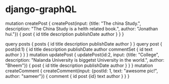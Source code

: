 # django-graphQL


mutation createPost {
  createPost(input: {title: "The china Study.",
    description: "The China Study is a helth related book.",
      author: "Jonathan hui."}) {
        post {
          id
          title
          description
          publishDate
          author
    }
  }
}

query posts {
posts {
id
title
description
publishDate
author
}
}
query post {
post(id:1) {
id
title
description
publishDate
author
commentSet {
id
text
author
}
}
}
mutation updatePost {
updatePost(id:2, input: {title: "College",
description: "Nalanda University is biggetst University in the world.",
author: "Bheem"}) {
post {
id
title
description
publishDate
author
}
}
}
mutation createComment {
createComment(input: {postId: 1, text: "awesome pic!", author: "sameer"}) {
comment {
id
post {id}
text
author
}
}
}
